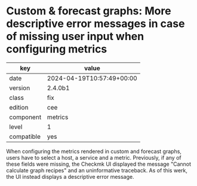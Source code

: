[//]: # (werk v2)
# Custom & forecast graphs: More descriptive error messages in case of missing user input when configuring metrics

key        | value
---------- | ---
date       | 2024-04-19T10:57:49+00:00
version    | 2.4.0b1
class      | fix
edition    | cee
component  | metrics
level      | 1
compatible | yes

When configuring the metrics rendered in custom and forecast graphs, users have to select a host,
a service and a metric. Previously, if any of these fields were missing, the Checkmk UI displayed
the message "Cannot calculate graph recipes" and an uninformative traceback. As of this werk, the UI instead displays a descriptive error message.
